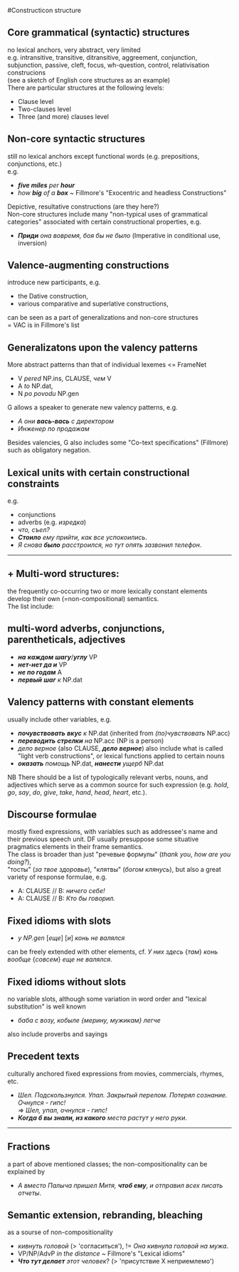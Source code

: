 #Constructicon structure

## Core grammatical (syntactic) structures
no lexical anchors, very abstract, very limited<br/>
e.g. intransitive, transitive, ditransitive, aggreement, conjunction, subjunction, passive, cleft, focus, wh-question, control, relativisation construcions<br/>
(see a sketch of English core structures as an example)<br/>
There are particular structures at the following levels:<br>
* Clause level<br/>
* Two-clauses level<br/>
* Three (and more) clauses level<br/>

## Non-core syntactic structures
still no lexical anchors except functional words (e.g. prepositions, conjunctions, etc.)<br/>
e.g.<br> 
* _**five miles** per **hour**_ <br/> 
* _how **big** of a **box**_ ~ Fillmore's "Exocentric and headless Constructions" <br/>

Depictive, resultative constructions (are they here?)<br/>
Non-core structures include many "non-typical uses of grammatical categories" associated with certain constructional properties, e.g.<br/>
* _**Приди** она вовремя, боя бы не было_ (Imperative in conditional use, inversion)

## Valence-augmenting constructions
introduce new participants, e.g. <br/>
* the Dative construction, <br/>
* various comparative and superlative constructions, <br/>

can be seen as a part of generalizations and non-core structures</br>
= VAC is in Fillmore's list

## Generalizatons upon the valency patterns
More abstract patterns than that of individual lexemes  <= FrameNet<br/> 
* V _pered_ NP.ins, CLAUSE, _чем_ V<br/>
* A _to_ NP.dat, <br/>
* N _po povodu_ NP.gen<br/>

G allows a speaker to generate new valency patterns, e.g.<br/>
* _А они **вась-вась** с директором_ <br/>
* _Инженер по продажам_<br/>

Besides valencies, G also includes some "Co-text specifications" (Fillmore) such as obligatory negation.

## Lexical units with certain constructional constraints
e.g.<br/> 
* conjunctions<br/>
* adverbs (e.g. _изредка_)
* _что, съел?_
* _**Стоило** ему прийти, как все успокоились_.
* _Я снова **было** расстроился, но тут опять зазвонил телефон_.

-------
## + Multi-word structures:
the frequently co-occurring two or more lexically constant elements develop their own (=non-compositional) semantics. <br/>
The list include:

## multi-word adverbs, conjunctions, parentheticals, adjectives
* _**на** **каждом** **шагу**_/_**углу**_ VP
* _**нет-нет да и**_ VP
* _**не по годам**_ A
* _**первый** **шаг** к_ NP.dat

## Valency patterns with constant elements
usually include other variables, e.g. <br/>
* _**почувствовать** **вкус** к_ NP.dat (inherited from _(по)чувствовать_ NP.acc)
* _**переводить** **стрелки** на_ NP.acc (NP is a person)
* _дело верное_ (also CLAUSE, _**дело** **верное**_)
also include what is called "light verb constructions", or lexical functions applied to certain nouns
* _**оказать** помощь_ NP.dat, _**нанести** ущерб_ NP.dat

NB There should be a list of typologically relevant verbs, nouns, and adjectives which serve as a common source for such expression (e.g. _hold_, _go_, _say_, _do_, _give_, _take_, _hand_, _head_, _heart_, etc.).

## Discourse formulae
mostly fixed expressions, with variables such as addressee's name and their previous speech unit. 
DF usually presuppose some situative pragmatics elements in their frame semantics.<br/>
The class is broader than just "речевые формулы" (_thank you_, _how are you doing?_),<br/>
"тосты" (_за твое здоровье_), "клятвы" (_богом клянусь_), but also a great variety of response formulae, 
e.g. <br/>
* A: CLAUSE // B: _ничего себе!_
* A: CLAUSE // B: _Кто бы говорил._

## Fixed idioms with slots
* _у NP.gen_ [_еще_] [_и_] _конь не валялся_ <br/>

can be freely extended with other elements, cf. _У них здесь_ {_там_} _конь вообще_ {_совсем_} _еще не валялся_.

## Fixed idioms without slots
no variable slots, although some variation in word order and "lexical substitution" is well known <br/>
* _баба с возу, кобыле {мерину, мужикам} легче_

also include proverbs and sayings

## Precedent texts
culturally anchored fixed expressions from movies, commercials, rhymes, etc.
* _Шел. Подскользнулся. Упал. Закрытый перелом. Потерял сознание. Очнулся - гипс!_<br/>
 => _Шел, упал, очнулся - гипс!_
* _**Когда б вы знали, из какого** места растут у него руки_.
 
------
## Fractions
a part of above mentioned classes; the non-compositionality can be explained by 
* _А вместо Палыча пришел Митя, **чтоб ему**, и отправил всех писать отчеты_.

## Semantic extension, rebranding, bleaching
as a sourse of non-compositionality
* _кивнуть головой_ (> 'согласиться'), != _Она кивнула головой на мужа_.
* VP/NP/AdvP _in the distance_ ~ Fillmore's "Lexical idioms"
* _**Что тут делает** этот человек_? (> 'присутствие X неприемлемо')
